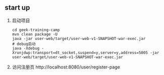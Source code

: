 ## start up

1. 启动项目

    ```
    cd geek-training-camp
    mvn clean package -U
    java -jar user-web/target/user-web-v1-SNAPSHOT-war-exec.jar
    # debug启动
    java -Xdebug -Xrunjdwp:transport=dt_socket,suspend=y,server=y,address=5005 -jar user-web/target/user-web-v1-SNAPSHOT-war-exec.jar
    ```

2. 访问注册页 http://localhost:8080/user/register-page
